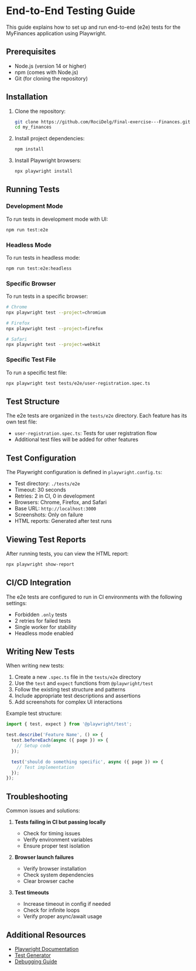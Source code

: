 # End-to-End Testing Guide

This guide explains how to set up and run end-to-end (e2e) tests for the MyFinances application using Playwright.

## Prerequisites

- Node.js (version 14 or higher)
- npm (comes with Node.js)
- Git (for cloning the repository)

## Installation

1. Clone the repository:
   ```bash
   git clone https://github.com/RociDelg/Final-exercise---Finances.git
   cd my_finances
   ```

2. Install project dependencies:
   ```bash
   npm install
   ```

3. Install Playwright browsers:
   ```bash
   npx playwright install
   ```

## Running Tests

### Development Mode

To run tests in development mode with UI:
```bash
npm run test:e2e
```

### Headless Mode

To run tests in headless mode:
```bash
npm run test:e2e:headless
```

### Specific Browser

To run tests in a specific browser:
```bash
# Chrome
npx playwright test --project=chromium

# Firefox
npx playwright test --project=firefox

# Safari
npx playwright test --project=webkit
```

### Specific Test File

To run a specific test file:
```bash
npx playwright test tests/e2e/user-registration.spec.ts
```

## Test Structure

The e2e tests are organized in the `tests/e2e` directory. Each feature has its own test file:

- `user-registration.spec.ts`: Tests for user registration flow
- Additional test files will be added for other features

## Test Configuration

The Playwright configuration is defined in `playwright.config.ts`:

- Test directory: `./tests/e2e`
- Timeout: 30 seconds
- Retries: 2 in CI, 0 in development
- Browsers: Chrome, Firefox, and Safari
- Base URL: `http://localhost:3000`
- Screenshots: Only on failure
- HTML reports: Generated after test runs

## Viewing Test Reports

After running tests, you can view the HTML report:
```bash
npx playwright show-report
```

## CI/CD Integration

The e2e tests are configured to run in CI environments with the following settings:
- Forbidden `.only` tests
- 2 retries for failed tests
- Single worker for stability
- Headless mode enabled

## Writing New Tests

When writing new tests:

1. Create a new `.spec.ts` file in the `tests/e2e` directory
2. Use the `test` and `expect` functions from `@playwright/test`
3. Follow the existing test structure and patterns
4. Include appropriate test descriptions and assertions
5. Add screenshots for complex UI interactions

Example test structure:
```typescript
import { test, expect } from '@playwright/test';

test.describe('Feature Name', () => {
  test.beforeEach(async ({ page }) => {
    // Setup code
  });

  test('should do something specific', async ({ page }) => {
    // Test implementation
  });
});
```

## Troubleshooting

Common issues and solutions:

1. **Tests failing in CI but passing locally**
   - Check for timing issues
   - Verify environment variables
   - Ensure proper test isolation

2. **Browser launch failures**
   - Verify browser installation
   - Check system dependencies
   - Clear browser cache

3. **Test timeouts**
   - Increase timeout in config if needed
   - Check for infinite loops
   - Verify proper async/await usage

## Additional Resources

- [Playwright Documentation](https://playwright.dev/docs/intro)
- [Test Generator](https://playwright.dev/docs/auth#generating-tests)
- [Debugging Guide](https://playwright.dev/docs/debug) 